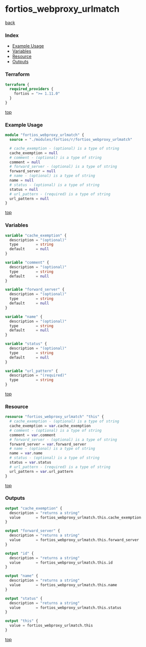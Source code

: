 # fortios_webproxy_urlmatch

[back](../fortios.md)

### Index

- [Example Usage](#example-usage)
- [Variables](#variables)
- [Resource](#resource)
- [Outputs](#outputs)

### Terraform

```terraform
terraform {
  required_providers {
    fortios = ">= 1.11.0"
  }
}
```

[top](#index)

### Example Usage

```terraform
module "fortios_webproxy_urlmatch" {
  source = "./modules/fortios/r/fortios_webproxy_urlmatch"

  # cache_exemption - (optional) is a type of string
  cache_exemption = null
  # comment - (optional) is a type of string
  comment = null
  # forward_server - (optional) is a type of string
  forward_server = null
  # name - (optional) is a type of string
  name = null
  # status - (optional) is a type of string
  status = null
  # url_pattern - (required) is a type of string
  url_pattern = null
}
```

[top](#index)

### Variables

```terraform
variable "cache_exemption" {
  description = "(optional)"
  type        = string
  default     = null
}

variable "comment" {
  description = "(optional)"
  type        = string
  default     = null
}

variable "forward_server" {
  description = "(optional)"
  type        = string
  default     = null
}

variable "name" {
  description = "(optional)"
  type        = string
  default     = null
}

variable "status" {
  description = "(optional)"
  type        = string
  default     = null
}

variable "url_pattern" {
  description = "(required)"
  type        = string
}
```

[top](#index)

### Resource

```terraform
resource "fortios_webproxy_urlmatch" "this" {
  # cache_exemption - (optional) is a type of string
  cache_exemption = var.cache_exemption
  # comment - (optional) is a type of string
  comment = var.comment
  # forward_server - (optional) is a type of string
  forward_server = var.forward_server
  # name - (optional) is a type of string
  name = var.name
  # status - (optional) is a type of string
  status = var.status
  # url_pattern - (required) is a type of string
  url_pattern = var.url_pattern
}
```

[top](#index)

### Outputs

```terraform
output "cache_exemption" {
  description = "returns a string"
  value       = fortios_webproxy_urlmatch.this.cache_exemption
}

output "forward_server" {
  description = "returns a string"
  value       = fortios_webproxy_urlmatch.this.forward_server
}

output "id" {
  description = "returns a string"
  value       = fortios_webproxy_urlmatch.this.id
}

output "name" {
  description = "returns a string"
  value       = fortios_webproxy_urlmatch.this.name
}

output "status" {
  description = "returns a string"
  value       = fortios_webproxy_urlmatch.this.status
}

output "this" {
  value = fortios_webproxy_urlmatch.this
}
```

[top](#index)